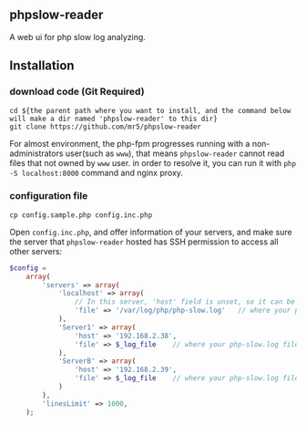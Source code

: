 ## phpslow-reader
A web ui for  php slow log  analyzing.

## Installation

### download code (Git Required)
```shell
cd ${the parent path where you want to install, and the command below will make a dir named 'phpslow-reader' to this dir}
git clone https://github.com/mr5/phpslow-reader
```
For almost environment, the php-fpm progresses running with a non-administrators user(such as `www`), that means
`phpslow-reader` cannot read files that not owned by `www` user. in order to resolve it, you can run it with 
`php -S localhost:8000` command and nginx proxy.

### configuration file
```shell
cp config.sample.php config.inc.php
```
Open `config.inc.php`, and offer  information of your servers, and make sure the server that  `phpslow-reader` hosted has
SSH permission to access all other servers:
```php
$config =
    array(
        'servers' => array(
            'localhost' => array(
                // In this server, 'host' field is unset, so it can be recognized as 'localhost'.
                'file' => '/var/log/php/php-slow.log'   // where your php-slow.log file saved in `localhost`
            ),
            'Server1' => array(
                'host' => '192.168.2.38',
                'file' => $_log_file    // where your php-slow.log file saved in this server
            ),
            'ServerB' => array(
                'host' => '192.168.2.39',
                'file' => $_log_file    // where your php-slow.log file saved in this server
            )
        ),
        'linesLimit' => 1000,
    );
```
